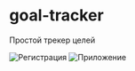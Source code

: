 # goal-tracker
Простой трекер целей

![Регистрация](https://github.com/vnikolaenko-dev/goal-tracker/screenshots/photo1.jpeg)
![Приложение](https://github.com/vnikolaenko-dev/goal-tracker/screenshots/photo2.jpeg)
